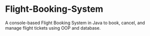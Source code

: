 # Flight-Booking-System
A console-based Flight Booking System in Java to book, cancel, and manage flight tickets using OOP and database.
